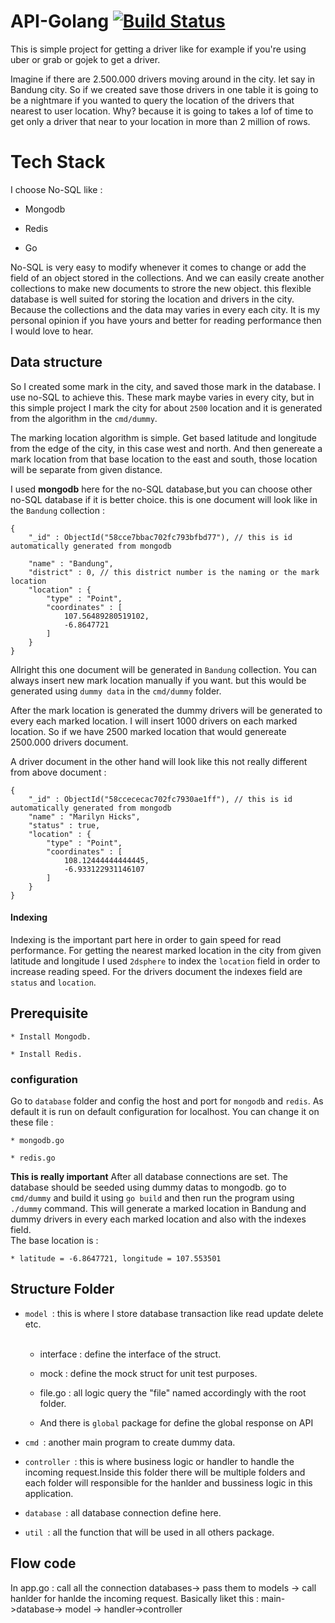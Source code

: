 
# API-Golang [![Build Status](https://secure.travis-ci.org/Gujarats/API-Golang.png)](http://travis-ci.org/Gujarats/API-Golang)
This is simple project for getting a driver like for example if you're using uber or grab or gojek to get a driver.

Imagine if there are 2.500.000 drivers moving around in the city. let say in Bandung city.
So if we created save those drivers in one table it is going to be a nightmare if you wanted to query the location of the drivers that nearest to user location. Why? because it is going to takes a lof of time to get only a driver that near to your location in more than 2 million of rows.

# Tech Stack
I choose No-SQL like : 
* Mongodb

* Redis

* Go

No-SQL is very easy to modify whenever it comes to change or add the field of an object stored in the collections. And we can easily create another collections to make new documents to strore the new object. this flexible database is well suited for storing the location and drivers in the city. Because the collections and the data may varies in every each city. It is my personal opinion if you have yours and better for reading performance then I would love to hear.

## Data structure
So I created some mark in the city, and saved those mark in the database. I use no-SQL to achieve this. These mark maybe varies in every city, but in this simple project I mark the city for about `2500` location and it is generated from the algorithm in the `cmd/dummy`.

The marking location algorithm is simple. Get based latitude and longitude from the edge of the city, in this case west and north. And then genereate a mark location from that base location to the east and south, those location will be separate from given distance.

I used <b>mongodb</b> here for the no-SQL database,but you can choose other no-SQL database if it is better choice. this is one document will look like in the `Bandung` collection : 

```
{
	"_id" : ObjectId("58cce7bbac702fc793bfbd77"), // this is id automatically generated from mongodb

	"name" : "Bandung",
	"district" : 0, // this district number is the naming or the mark location 
	"location" : {
		"type" : "Point",
		"coordinates" : [
			107.56489280519102,
			-6.8647721
		]
	}
}
```
Allright this one document will be generated in `Bandung` collection. You can always insert new mark location manually if you want. but this would be generated using `dummy data` in the `cmd/dummy` folder.


After the mark location is generated the dummy drivers will be generated to every each marked location. I will insert 1000 drivers on each marked location. So if we have 2500 marked location that would genereate 2500.000 drivers document.

A driver document in the other hand will look like this not really different from above document : 
```
{
	"_id" : ObjectId("58ccececac702fc7930ae1ff"), // this is id automatically generated from mongodb
	"name" : "Marilyn Hicks",
	"status" : true,
	"location" : {
		"type" : "Point",
		"coordinates" : [
			108.12444444444445,
			-6.933122931146107
		]
	}
}
```

#### Indexing
Indexing is the important part here in order to gain speed for read performance. For getting the nearest marked location in the city from given latitude and longitude I used `2dsphere` to index the `location` field in order to increase reading speed. For the drivers document the indexes field are `status` and `location`.

## Prerequisite

    * Install Mongodb.

    * Install Redis.

### configuration 
Go to `database` folder and config the host and port for `mongodb` and `redis`. As default it is run on default configuration for localhost.
    You can change it on these file : 

    * mongodb.go 

    * redis.go

<b>This is really important</b>
After all database connections are set. The database should be seeded using dummy datas to mongodb.
go to `cmd/dummy` and build it using `go build` and then run the program using `./dummy` command.
This will generate a marked location in Bandung and dummy drivers in every each marked location and also with the indexes field.  
The base location is : 

	* latitude = -6.8647721, longitude = 107.553501

## Structure Folder
* `model `: this is where I store database transaction like read update delete etc.<br><br>

    * interface : define the interface of the struct.

    * mock : define the mock struct for unit test purposes.

    * file.go : all logic query the "file" named accordingly with the root folder.
    
    * And there is `global` package for define the global response on API

* `cmd `: another main program to create dummy data.

* `controller `: this is where business logic or handler to handle the incoming request.Inside this folder there will be multiple folders and each folder will responsible for the hanlder and bussiness logic in this application.

* `database `: all database connection define here.

* `util `: all the function that will be used in all others package.


## Flow code 
In app.go : call all the connection databases-> pass them to models -> call hanlder for hanlde the incoming request.
Basically liket this : main->database-> model -> handler->controller


